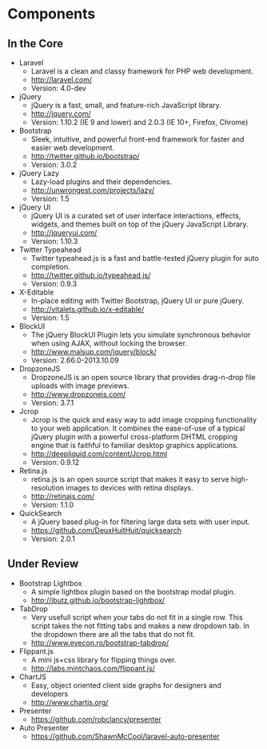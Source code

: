 # Components

## In the Core

* Laravel
	* Laravel is a clean and classy framework for PHP web development.
	* http://laravel.com/
	* Version: 4.0-dev
* jQuery
	* jQuery is a fast, small, and feature-rich JavaScript library.
	* http://jquery.com/
	* Version: 1.10.2 (IE 9 and lower) and 2.0.3 (IE 10+, Firefox, Chrome)
* Bootstrap
	* Sleek, intuitive, and powerful front-end framework for faster and easier web development.
	* http://twitter.github.io/bootstrap/
	* Version: 3.0.2
* jQuery Lazy
	* Lazy-load plugins and their dependencies.
	* http://unwrongest.com/projects/lazy/
	* Version: 1.5
* jQuery UI
	* jQuery UI is a curated set of user interface interactions, effects, widgets, and themes built on top of the jQuery JavaScript Library.
	* http://jqueryui.com/
	* Version: 1.10.3
* Twitter Typeahead
	* Twitter typeahead.js is a fast and battle-tested jQuery plugin for auto completion.
	* http://twitter.github.io/typeahead.js/
	* Version: 0.9.3
* X-Editable
	* In-place editing with Twitter Bootstrap, jQuery UI or pure jQuery.
	* http://vitalets.github.io/x-editable/
	* Version: 1.5
* BlockUI
	* The jQuery BlockUI Plugin lets you simulate synchronous behavior when using AJAX, without locking the browser.
	* http://www.malsup.com/jquery/block/
	* Version: 2.66.0-2013.10.09
* DropzoneJS
	* DropzoneJS is an open source library that provides drag-n-drop file uploads with image previews.
	* http://www.dropzonejs.com/
	* Version: 3.7.1
* Jcrop
	* Jcrop is the quick and easy way to add image cropping functionality to your web application. It combines the ease-of-use of a typical jQuery plugin with a powerful cross-platform DHTML cropping engine that is faithful to familiar desktop graphics applications.
	* http://deepliquid.com/content/Jcrop.html
	* Version: 0.9.12
* Retina.js
	* retina.js is an open source script that makes it easy to serve high-resolution images to devices with retina displays.
	* http://retinajs.com/
	* Version: 1.1.0
* QuickSearch
	* A jQuery based plug-in for filtering large data sets with user input.
	* https://github.com/DeuxHuitHuit/quicksearch
	* Version: 2.0.1

## Under Review

* Bootstrap Lightbox
	* A simple lightbox plugin based on the bootstrap modal plugin.
	* http://jbutz.github.io/bootstrap-lightbox/
* TabDrop
	* Very usefull script when your tabs do not fit in a single row. This script takes the not fitting tabs and makes a new dropdown tab. In the dropdown there are all the tabs that do not fit.
	* http://www.eyecon.ro/bootstrap-tabdrop/
* Flippant.js
	* A mini js+css library for flipping things over.
	* http://labs.mintchaos.com/flippant.js/
* ChartJS
	* Easy, object oriented client side graphs for designers and developers
	* http://www.chartjs.org/
* Presenter
	* https://github.com/robclancy/presenter
* Auto Presenter
	* https://github.com/ShawnMcCool/laravel-auto-presenter